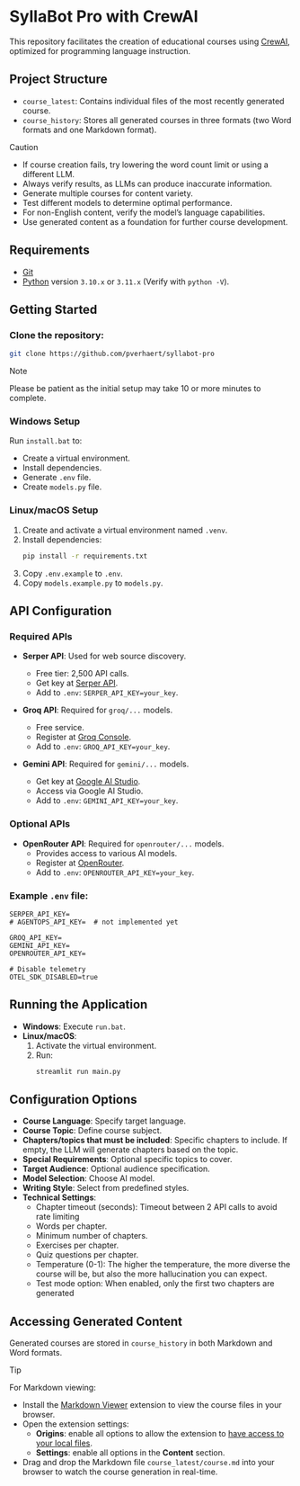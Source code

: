 # SyllaBot Pro with CrewAI

This repository facilitates the creation of educational courses using [CrewAI](https://crew.ai/), optimized for programming language instruction.

## Project Structure
- `course_latest`: Contains individual files of the most recently generated course.
- `course_history`: Stores all generated courses in three formats (two Word formats and one Markdown format).

> [!CAUTION]
> - If course creation fails, try lowering the word count limit or using a different LLM.
> - Always verify results, as LLMs can produce inaccurate information.
> - Generate multiple courses for content variety.
> - Test different models to determine optimal performance.
> - For non-English content, verify the model’s language capabilities.
> - Use generated content as a foundation for further course development.

## Requirements
- [Git](https://git-scm.com/)
- [Python](https://www.python.org) version `3.10.x` or `3.11.x` (Verify with `python -V`).

## Getting Started

### Clone the repository:
   ```bash
   git clone https://github.com/pverhaert/syllabot-pro
   ```

> [!NOTE]
> Please be patient as the initial setup may take 10 or more minutes to complete.

### Windows Setup
Run `install.bat` to:
- Create a virtual environment.
- Install dependencies.
- Generate `.env` file.
- Create `models.py` file.



### Linux/macOS Setup
1. Create and activate a virtual environment named `.venv`.
2. Install dependencies:
   ```bash
   pip install -r requirements.txt
   ```
3. Copy `.env.example` to `.env`.
4. Copy `models.example.py` to `models.py`.

## API Configuration

### Required APIs
- **Serper API**: Used for web source discovery.
  - Free tier: 2,500 API calls.
  - Get key at [Serper API](https://serper.dev).
  - Add to `.env`: `SERPER_API_KEY=your_key`.

- **Groq API**: Required for `groq/...` models.
  - Free service.
  - Register at [Groq Console](https://groq.com).
  - Add to `.env`: `GROQ_API_KEY=your_key`.

- **Gemini API**: Required for `gemini/...` models.
  - Get key at [Google AI Studio](https://ai.google.dev/gemini-api/docs/api-key).
  - Access via Google AI Studio.
  - Add to `.env`: `GEMINI_API_KEY=your_key`.

### Optional APIs
- **OpenRouter API**: Required for `openrouter/...` models.
  - Provides access to various AI models.
  - Register at [OpenRouter](https://openrouter.com).
  - Add to `.env`: `OPENROUTER_API_KEY=your_key`.

### Example `.env` file:
```
SERPER_API_KEY=
# AGENTOPS_API_KEY=  # not implemented yet

GROQ_API_KEY=
GEMINI_API_KEY=
OPENROUTER_API_KEY=

# Disable telemetry
OTEL_SDK_DISABLED=true
```

## Running the Application
- **Windows**: Execute `run.bat`.
- **Linux/macOS**:
  1. Activate the virtual environment.
  2. Run:
     ```bash
     streamlit run main.py
     ```

## Configuration Options
- **Course Language**: Specify target language.
- **Course Topic**: Define course subject.
- **Chapters/topics that must be included**: Specific chapters to include. If empty, the LLM will generate chapters based on the topic.
- **Special Requirements**: Optional specific topics to cover.
- **Target Audience**: Optional audience specification.
- **Model Selection**: Choose AI model.
- **Writing Style**: Select from predefined styles.
- **Technical Settings**:
  - Chapter timeout (seconds): Timeout between 2 API calls to avoid rate limiting
  - Words per chapter.
  - Minimum number of chapters.
  - Exercises per chapter.
  - Quiz questions per chapter.
  - Temperature (0-1): The higher the temperature, the more diverse the course will be, but also the more hallucination you can expect.
  - Test mode option: When enabled, only the first two chapters are generated

## Accessing Generated Content
Generated courses are stored in `course_history` in both Markdown and Word formats.

> [!TIP]
> For Markdown viewing:
> - Install the [Markdown Viewer](https://chromewebstore.google.com/detail/markdown-viewer/ckkdlimhmcjmikdlpkmbgfkaikojcbjk) extension to view the course files in your browser.
> - Open the extension settings:
>   - **Origins**: enable all options to allow the extension to [have access to your local files](https://github.com/simov/markdown-viewer?tab=readme-ov-file#manage-origins).
>   - **Settings**: enable all options in the **Content** section.
> - Drag and drop the Markdown file `course_latest/course.md` into your browser to watch the course generation in real-time.
